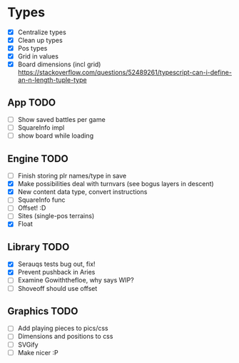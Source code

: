 # Types

- [x] Centralize types
- [x] Clean up types
- [x] Pos types
- [x] Grid in values
- [x] Board dimensions (incl grid) https://stackoverflow.com/questions/52489261/typescript-can-i-define-an-n-length-tuple-type

## App TODO

- [ ] Show saved battles per game
- [ ] SquareInfo impl
- [ ] show board while loading

## Engine TODO

- [ ] Finish storing plr names/type in save
- [x] Make possibilities deal with turnvars (see bogus layers in descent)
- [x] New content data type, convert instructions
- [ ] SquareInfo func
- [ ] Offset! :D
- [ ] Sites (single-pos terrains)
- [x] Float

## Library TODO

- [x] Serauqs tests bug out, fix!
- [x] Prevent pushback in Aries
- [ ] Examine Gowiththefloe, why says WIP?
- [ ] Shoveoff should use offset

## Graphics TODO

- [ ] Add playing pieces to pics/css
- [ ] Dimensions and positions to css
- [ ] SVGify
- [ ] Make nicer :P
